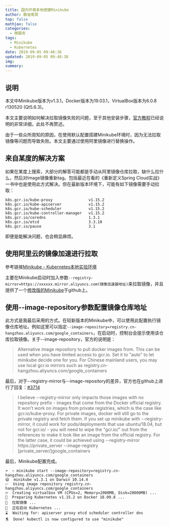 ```yaml
---
title: 国内环境本地搭建Minikube
author: 鹏徙南冥
top: false
mathjax: false
categories:
  - 微服务
tags:
  - Minikube
  - Kubernetes
date: 2019-09-05 09:48:38
updated: 2019-09-05 09:48:38
img:
summary:
---
```

## 说明
本文中Minikube版本为v1.3.1，Docker版本为19.03.1，VirtualBox版本为6.0.8 r130520 (Qt5.6.3)。

本文主要说明如何解决拉取镜像失败的问题，至于其他安装步骤，[官方教程](https://minikube.sigs.k8s.io/docs/start/)已经说明的非常详细，此处不再赘述。  

由于一些众所周知的原因，在使用默认配置搭建Minikube环境时，因为无法拉取镜像等问题而导致失败。本文主要通过使用阿里镜像进行替换操作。

## 来自某度的解决方案
如果在某度上搜索，大部分的解答可能都是手动从阿里镜像仓库拉取，缺什么拉什么，然后对Image镜像重新tag。包括最近在看的《重新定义Spring Cloud实战》一书中也是使用此方式解决。但在最新版本环境下，可能有如下镜像需要手动拉取：
```
k8s.gcr.io/kube-proxy                v1.15.2
k8s.gcr.io/kube-apiserver            v1.15.2
k8s.gcr.io/kube-scheduler            v1.15.2
k8s.gcr.io/kube-controller-manager   v1.15.2
k8s.gcr.io/coredns                   1.3.1
k8s.gcr.io/etcd                      3.3.10
k8s.gcr.io/pause                     3.1
```
即便是能解决问题，也会稍显麻烦。

## 使用阿里云的镜像加速进行拉取
参考链接[Minikube - Kubernetes本地实验环境](https://yq.aliyun.com/articles/221687)

主要在Minikube启动时加入参数`--registry-mirror=https://xxxxxx.mirror.aliyuncs.com(镜像加速器地址)`来拉取镜像，并且提供了一个[修改版的Minikube](https://github.com/AliyunContainerService/minikube)于github上。

## 使用--image-repository参数配置镜像仓库地址
此方式是我最后采用的方式。在较新版本的Minikube中，可以使用此配置执行镜像仓库地址。例如这里可以指定`--image-repository=registry.cn-hangzhou.aliyuncs.com/google_containers`，在启动时，控制台会提示使用该仓库拉取镜像。关于--image-repository，官方的说明是：
> Alternative image repository to pull docker images from. This can be used when you have
limited access to gcr.io. Set it to "auto" to let minikube decide one for you. For Chinese mainland users, you may use
local gcr.io mirrors such as registry.cn-hangzhou.aliyuncs.com/google_containers

最后，对于--registry-mirror与--image-repository的差异，官方也在github上进行了回复：[#3714](https://github.com/kubernetes/minikube/pull/3714)
> I believe --registry-mirror only impacts those images with no repository prefix - images that come from the Docker official registry.
It won't work on images from private registries, which is the case like gcr.io/kube-proxy. For private images, docker will still go to the private registry and fetch them.
If you set up minikube with --registry-mirror, it could work for pods/deployments that use ubuntu/18.04, but not for gcr.io/ - you will need to wipe the "gcr.io/" out from the references to make it look like an image from the official registry. For the latter case, it could be achieved using --registry-mirror https://private_server --image-registry [private_server/]google_containers

最后，Minikube配置完成。
```
➜  ~ minikube start --image-repository=registry.cn-hangzhou.aliyuncs.com/google_containers
😄  minikube v1.3.1 on Darwin 10.14.4
✅  Using image repository registry.cn-hangzhou.aliyuncs.com/google_containers
🔥  Creating virtualbox VM (CPUs=2, Memory=2000MB, Disk=20000MB) ...
🐳  Preparing Kubernetes v1.15.2 on Docker 18.09.8 ...
🚜  拉取镜像 ...
🚀  正在启动 Kubernetes ...
⌛  Waiting for: apiserver proxy etcd scheduler controller dns
🏄  Done! kubectl is now configured to use "minikube"
```